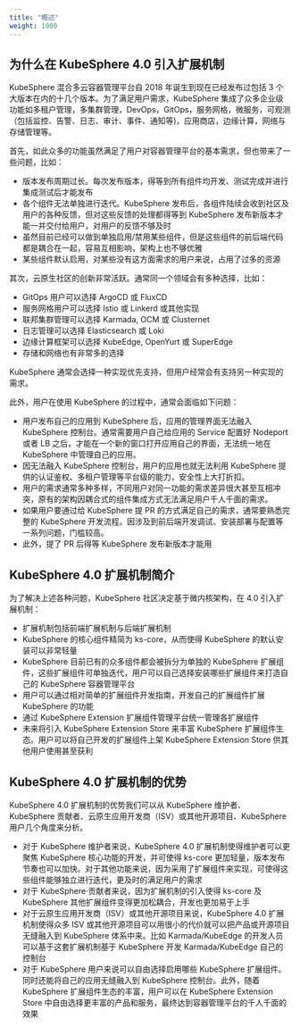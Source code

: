 ```yaml
---
title: "概述"
weight: 1000
---
```


## 为什么在 KubeSphere 4.0 引入扩展机制

KubeSphere 混合多云容器管理平台自 2018 年诞生到现在已经发布过包括 3 个大版本在内的十几个版本。为了满足用户需求，KubeSphere 集成了众多企业级功能如多租户管理，多集群管理，DevOps，GitOps，服务网格，微服务，可观测（包括监控、告警、日志、审计、事件、通知等)，应用商店，边缘计算，网络与存储管理等。

首先，如此众多的功能虽然满足了用户对容器管理平台的基本需求，但也带来了一些问题，比如：

- 版本发布周期过长。每次发布版本，得等到所有组件均开发、测试完成并进行集成测试后才能发布
- 各个组件无法单独进行迭代。KubeSphere 发布后，各组件陆续会收到社区及用户的各种反馈，但对这些反馈的处理都得等到 KubeSphere 发布新版本才能一并交付给用户，对用户的反馈不够及时
- 虽然目前已经可以做到单独启用/禁用某些组件，但是这些组件的前后端代码都是耦合在一起，容易互相影响，架构上也不够优雅
- 某些组件默认启用，对某些没有这方面需求的用户来说，占用了过多的资源

其次，云原生社区的创新非常活跃。通常同一个领域会有多种选择，比如：

- GitOps 用户可以选择 ArgoCD 或 FluxCD
- 服务网格用户可以选择 Istio 或 Linkerd 或其他实现
- 联邦集群管理可以选择 Karmada, OCM 或 Clusternet
- 日志管理可以选择 Elasticsearch 或 Loki
- 边缘计算框架可以选择 KubeEdge, OpenYurt 或 SuperEdge
- 存储和网络也有非常多的选择

KubeSphere 通常会选择一种实现优先支持，但用户经常会有支持另一种实现的需求。

此外，用户在使用 KubeSphere 的过程中，通常会面临如下问题：

- 用户发布自己的应用到 KubeSphere 后，应用的管理界面无法融入 KubeSphere 控制台。通常需要用户自己给应用的 Service 配置好 Nodeport 或者 LB 之后，才能在一个新的窗口打开应用自己的界面，无法统一地在 KubeSphere 中管理自己的应用。
- 因无法融入 KubeSphere 控制台，用户的应用也就无法利用 KubeSphere 提供的认证鉴权、多租户管理等平台级的能力，安全性上大打折扣。
- 用户的需求通常多种多样，不同用户对同一功能的需求差异很大甚至互相冲突，原有的架构因耦合式的组件集成方式无法满足用户千人千面的需求。
- 如果用户要通过给 KubeSphere 提 PR 的方式满足自己的需求，通常要熟悉完整的 KubeSphere 开发流程。因涉及到前后端开发调试、安装部署与配置等一系列问题，门槛较高。
- 此外，提了 PR 后得等 KubeSphere 发布新版本才能用

## KubeSphere 4.0 扩展机制简介

为了解决上述各种问题，KubeSphere 社区决定基于微内核架构，在 4.0 引入扩展机制：

- 扩展机制包括前端扩展机制与后端扩展机制
- KubeSphere 的核心组件精简为 ks-core，从而使得 KubeSphere 的默认安装可以非常轻量
- KubeSphere 目前已有的众多组件都会被拆分为单独的 KubeSphere 扩展组件，这些扩展组件可单独迭代，用户可以自己选择安装哪些扩展组件来打造自己的 KubeSphere 容器管理平台
- 用户可以通过相对简单的扩展组件开发指南，开发自己的扩展组件扩展 KubeSphere 的功能
- 通过 KubeSphere Extension 扩展组件管理平台统一管理各扩展组件
- 未来将引入 KubeSphere Extension Store 来丰富 KubeSphere 扩展组件生态。用户可以将自己开发的扩展组件上架 KubeSphere Extension Store 供其他用户使用甚至获利

## KubeSphere 4.0 扩展机制的优势

KubeSphere 4.0 扩展机制的优势我们可以从 KubeSphere 维护者、KubeSphere 贡献者、云原生应用开发商（ISV）或其他开源项目、KubeSphere 用户几个角度来分析。

- 对于 KubeSphere 维护者来说，KubeSphere 4.0 扩展机制使得维护者可以更聚焦 KubeSphere 核心功能的开发，并可使得 ks-core 更加轻量，版本发布节奏也可以加快。对于其他功能来说，因为采用了扩展组件来实现，可使得这些组件能够独立进行迭代，更及时的满足用户的需求
- 对于 KubeSphere·贡献者来说，因为扩展机制的引入使得 ks-core 及 KubeSphere 其他扩展组件变得更加松耦合，开发也更加易于上手
- 对于云原生应用开发商（ISV）或其他开源项目来说，KubeSphere 4.0 扩展机制使得众多 ISV 或其他开源项目可以用很小的代价就可以把产品或开源项目无缝融入到 KubeSphere 体系中来。比如 Karmada/KubeEdge 的开发人员可以基于这套扩展机制基于 KubeSphere 开发 Karmada/KubeEdge 自己的控制台
- 对于 KubeSphere 用户来说可以自由选择启用哪些 KubeSphere 扩展组件。同时还能将自己的应用无缝融入到 KubeSphere 控制台。此外，随着 KubeSphere 扩展组件生态的丰富，用户可以在 KubeSphere Extension Store 中自由选择更丰富的产品和服务，最终达到容器管理平台的千人千面的效果
